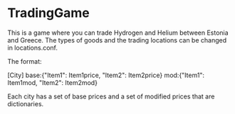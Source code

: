 # TradingGame

This is a game where you can trade Hydrogen and Helium between Estonia and Greece.
The types of goods and the trading locations can be changed in locations.conf.

The format:

[City]
base:{"Item1": Item1price, "Item2": Item2price}
mod:{"Item1": Item1mod, "Item2": Item2mod}

Each city has a set of base prices and a set of modified prices that are dictionaries.